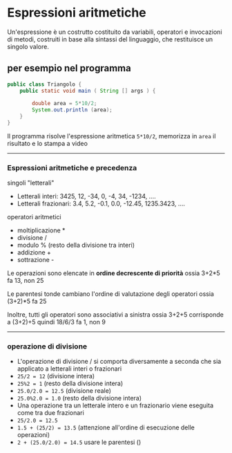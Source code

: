 # Espressioni aritmetiche

Un'espressione è un costrutto costituito da variabili, operatori e invocazioni di metodi, costruiti in base alla sintassi del linguaggio, che restituisce un singolo valore.

## per esempio nel programma

```java
public class Triangolo {
    public static void main ( String [] args ) {
        
        double area = 5*10/2;
        System.out.println (area);
    }
}
```

Il programma risolve l'espressione aritmetica `5*10/2`, memorizza in `area` il risultato e lo stampa a video


---


### Espressioni aritmetiche e precedenza

singoli "letterali"

* Letterali interi: 3425, 12, -34, 0, -4, 34, -1234, ....
* Letterali frazionari: 3.4, 5.2, -0.1, 0.0, -12.45, 1235.3423, ....

operatori aritmetici

* moltiplicazione *
* divisione /
* modulo % (resto della divisione tra interi)
* addizione +
* sottrazione -

Le operazioni sono elencate in **ordine decrescente di priorità** ossia 3+2*5 fa 13, non 25

Le parentesi tonde cambiano l'ordine di valutazione degli operatori ossia (3+2)*5 fa 25

Inoltre, tutti gli operatori sono associativi a sinistra ossia 3+2+5 corrisponde a (3+2)+5 quindi 18/6/3 fa 1, non 9

---

### operazione di divisione

* L'operazione di divisione / si comporta diversamente a seconda che sia applicato a letterali interi o frazionari
* `25/2 = 12` (divisione intera)
* `25%2 = 1` (resto della divisione intera)
* `25.0/2.0 = 12.5` (divisione reale)
* `25.0%2.0 = 1.0` (resto della divisione intera)
* Una operazione tra un letterale intero e un frazionario viene eseguita come tra due frazionari
* `25/2.0 = 12.5`
* `1.5 + (25/2) = 13.5` (attenzione all'ordine di esecuzione delle operazioni)
* `2 + (25.0/2.0) = 14.5` usare le parentesi ()
